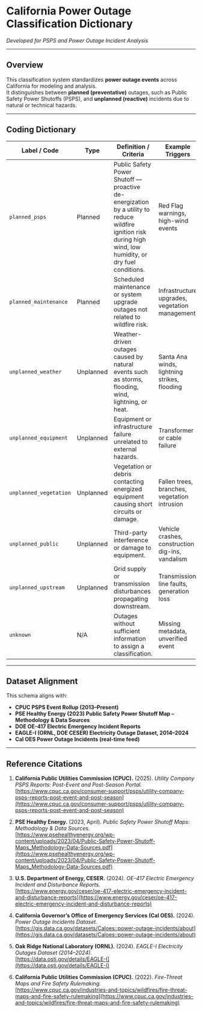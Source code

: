 # California Power Outage Classification Dictionary
_Developed for PSPS and Power Outage Incident Analysis_

---

## Overview
This classification system standardizes **power outage events** across California for modeling and analysis.  
It distinguishes between **planned (preventative)** outages, such as Public Safety Power Shutoffs (PSPS), and **unplanned (reactive)** incidents due to natural or technical hazards.

---

## Coding Dictionary

| **Label / Code** | **Type** | **Definition / Criteria** | **Example Triggers** | **Primary Sources** |
|------------------|-----------|---------------------------|----------------------|---------------------|
| `planned_psps` | Planned | Public Safety Power Shutoff — proactive de-energization by a utility to reduce wildfire ignition risk during high wind, low humidity, or dry fuel conditions. | Red Flag warnings, high-wind events | [CPUC PSPS Portal](https://www.cpuc.ca.gov/consumer-support/psps/utility-company-psps-reports-post-event-and-post-season); PSE Healthy Energy (2023) |
| `planned_maintenance` | Planned | Scheduled maintenance or system upgrade outages not related to wildfire risk. | Infrastructure upgrades, vegetation management | Utility outage dashboards (PG&E, SCE, SDG&E) |
| `unplanned_weather` | Unplanned | Weather-driven outages caused by natural events such as storms, flooding, wind, lightning, or heat. | Santa Ana winds, lightning strikes, flooding | [DOE OE-417](https://www.energy.gov/ceser/oe-417-electric-emergency-incident-and-disturbance-reports); [Cal OES Power Outage Incidents](https://gis.data.ca.gov/datasets/Caloes::power-outage-incidents/about) |
| `unplanned_equipment` | Unplanned | Equipment or infrastructure failure unrelated to external hazards. | Transformer or cable failure | DOE OE-417; utility reliability filings |
| `unplanned_vegetation` | Unplanned | Vegetation or debris contacting energized equipment causing short circuits or damage. | Fallen trees, branches, vegetation intrusion | CPUC Vegetation Management Rules; NERC cause codes |
| `unplanned_public` | Unplanned | Third-party interference or damage to equipment. | Vehicle crashes, construction dig-ins, vandalism | Utility safety and reliability reports |
| `unplanned_upstream` | Unplanned | Grid supply or transmission disturbances propagating downstream. | Transmission line faults, generation loss | DOE OE-417 / NERC EOP-004 |
| `unknown` | N/A | Outages without sufficient information to assign a classification. | Missing metadata, unverified event | Default category |

---

## Dataset Alignment

This schema aligns with:
- **CPUC PSPS Event Rollup (2013–Present)**  
- **PSE Healthy Energy (2023) Public Safety Power Shutoff Map – Methodology & Data Sources**  
- **DOE OE-417 Electric Emergency Incident Reports**  
- **EAGLE-I (ORNL, DOE CESER) Electricity Outage Dataset, 2014–2024**  
- **Cal OES Power Outage Incidents (real-time feed)**  

---

## Reference Citations

1. **California Public Utilities Commission (CPUC).** (2025). *Utility Company PSPS Reports: Post-Event and Post-Season Portal.*  
   [https://www.cpuc.ca.gov/consumer-support/psps/utility-company-psps-reports-post-event-and-post-season](https://www.cpuc.ca.gov/consumer-support/psps/utility-company-psps-reports-post-event-and-post-season)

2. **PSE Healthy Energy.** (2023, April). *Public Safety Power Shutoff Maps: Methodology & Data Sources.*  
   [https://www.psehealthyenergy.org/wp-content/uploads/2023/04/Public-Safety-Power-Shutoff-Maps_Methodology-Data-Sources.pdf](https://www.psehealthyenergy.org/wp-content/uploads/2023/04/Public-Safety-Power-Shutoff-Maps_Methodology-Data-Sources.pdf)

3. **U.S. Department of Energy, CESER.** (2024). *OE-417 Electric Emergency Incident and Disturbance Reports.*  
   [https://www.energy.gov/ceser/oe-417-electric-emergency-incident-and-disturbance-reports](https://www.energy.gov/ceser/oe-417-electric-emergency-incident-and-disturbance-reports)

4. **California Governor’s Office of Emergency Services (Cal OES).** (2024). *Power Outage Incidents Dataset.*  
   [https://gis.data.ca.gov/datasets/Caloes::power-outage-incidents/about](https://gis.data.ca.gov/datasets/Caloes::power-outage-incidents/about)

5. **Oak Ridge National Laboratory (ORNL).** (2024). *EAGLE-I Electricity Outages Dataset (2014–2024).*  
   [https://data.osti.gov/details/EAGLE-I](https://data.osti.gov/details/EAGLE-I)

6. **California Public Utilities Commission (CPUC).** (2022). *Fire-Threat Maps and Fire Safety Rulemaking.*  
   [https://www.cpuc.ca.gov/industries-and-topics/wildfires/fire-threat-maps-and-fire-safety-rulemaking](https://www.cpuc.ca.gov/industries-and-topics/wildfires/fire-threat-maps-and-fire-safety-rulemaking)
